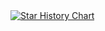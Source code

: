 <a href="https://zeqqe.dev">
  <picture>
    <source media="(prefers-color-scheme: dark)" srcset="https://github-readme-stats.vercel.app/api?username=zeqqqe&show_icons=true&theme=dark" />
    <source media="(prefers-color-scheme: light)" srcset="https://github-readme-stats.vercel.app/api?username=zeqqqe&show_icons=true&theme=buefy" />
    <img alt="Star History Chart" src="https://github-readme-stats.vercel.app/api?username=zeqqqe&show_icons=true&theme=buefy" />
  </picture>
</a>
